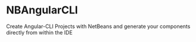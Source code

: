 # NBAngularCLI
Create Angular-CLI Projects with NetBeans and generate your components directly from within the IDE
